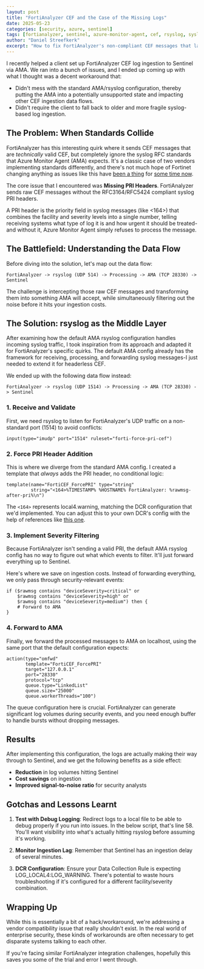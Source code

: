 ```yaml
---
layout: post
title: "FortiAnalyzer CEF and the Case of the Missing Logs"
date: 2025-05-23
categories: [security, azure, sentinel]
tags: [fortianalyzer, sentinel, azure-monitor-agent, cef, rsyslog, syslog, log-ingestion, fortinet]
author: "Daniel Streefkerk"
excerpt: "How to fix FortiAnalyzer's non-compliant CEF messages that lack syslog PRI headers when ingesting to Microsoft Sentinel via Azure Monitor Agent, while reducing ingestion costs through intelligent filtering."
---
```


I recently helped a client set up FortiAnalyzer CEF log ingestion to Sentinel via AMA. We ran into a bunch of issues, and I ended up coming up with what I thought was a decent workaround that:

* Didn't mess with the standard AMA/rsyslog configuration, thereby putting the AMA into a potentially unsupported state and impacting other CEF ingestion data flows.
* Didn't require the client to fall back to older and more fragile syslog-based log ingestion.

## The Problem: When Standards Collide

FortiAnalyzer has this interesting quirk where it sends CEF messages that are *technically* valid CEF, but completely ignore the syslog RFC standards that Azure Monitor Agent (AMA) expects. It's a classic case of two vendors implementing standards differently, and there's not much hope of Fortinet changing anything as issues like this have [been a thing](https://community.graylog.org/t/fortinet-cef-formatting-issues/12017) for [some time now](https://www.syslog-ng.com/community/b/blog/posts/parsing-fortigate-logs-and-other-syslog-ng-3-31-news).

The core issue that I encountered was **Missing PRI Headers**. FortiAnalyzer sends raw CEF messages without the RFC3164/RFC5424 compliant syslog PRI headers.

A PRI header is the priority field in syslog messages (like <164>) that combines the facility and severity levels into a single number, telling receiving systems what type of log it is and how urgent it should be treated-and without it, Azure Monitor Agent simply refuses to process the message.

## The Battlefield: Understanding the Data Flow

Before diving into the solution, let's map out the data flow:

```
FortiAnalyzer -> rsyslog (UDP 514) -> Processing -> AMA (TCP 28330) -> Sentinel
```

The challenge is intercepting those raw CEF messages and transforming them into something AMA will accept, while simultaneously filtering out the noise before it hits your ingestion costs.

## The Solution: rsyslog as the Middle Layer

After examining how the default AMA rsyslog configuration handles incoming syslog traffic, I took inspiration from its approach and adapted it for FortiAnalyzer's specific quirks. The default AMA config already has the framework for receiving, processing, and forwarding syslog messages-I just needed to extend it for headerless CEF.

We ended up with the following data flow instead:

```
FortiAnalyzer -> rsyslog (UDP 1514) -> Processing -> AMA (TCP 28330) -> Sentinel
```

### 1. Receive and Validate

First, we need rsyslog to listen for FortiAnalyzer's UDP traffic on a non-standard port (1514) to avoid conflicts:

```
input(type="imudp" port="1514" ruleset="forti-force-pri-cef")
```

### 2. Force PRI Header Addition

This is where we diverge from the standard AMA config. I created a template that *always* adds the PRI header, no conditional logic:

```
template(name="FortiCEF_ForcePRI" type="string" 
         string="<164>%TIMESTAMP% %HOSTNAME% FortiAnalyzer: %rawmsg-after-pri%\n")
```

The `<164>` represents local4.warning, matching the DCR configuration that we'd implemented. You can adjust this to your own DCR's config with the help of references like [this one](https://techdocs.broadcom.com/us/en/symantec-security-software/identity-security/privileged-access-manager/4-2/reference/messages-and-log-formats/syslog-message-formats/syslog-priority-facility-severity-grid.html).

### 3. Implement Severity Filtering

Because FortiAnalyzer isn't sending a valid PRI, the default AMA rsyslog config has no way to figure out what which events to filter. It'll just forward everything up to Sentinel. 

Here's where we save on ingestion costs. Instead of forwarding everything, we only pass through security-relevant events:

```
if ($rawmsg contains "deviceSeverity=critical" or 
    $rawmsg contains "deviceSeverity=high" or 
    $rawmsg contains "deviceSeverity=medium") then {
    # Forward to AMA
}
```

### 4. Forward to AMA

Finally, we forward the processed messages to AMA on localhost, using the same port that the default configuration expects:

```
action(type="omfwd"
       template="FortiCEF_ForcePRI"
       target="127.0.0.1"
       port="28330"
       protocol="tcp"
       queue.type="LinkedList"
       queue.size="25000" 
       queue.workerThreads="100")
```

The queue configuration here is crucial. FortiAnalyzer can generate significant log volumes during security events, and you need enough buffer to handle bursts without dropping messages.

## Results

After implementing this configuration, the logs are actually making their way through to Sentinel, and we get the following benefits as a side effect:

- **Reduction** in log volumes hitting Sentinel
- **Cost savings** on ingestion
- **Improved signal-to-noise ratio** for security analysts

## Gotchas and Lessons Learnt

1. **Test with Debug Logging**: Redirect logs to a local file to be able to debug properly if you run into issues. In the below script, that's line 58. You'll want visibility into what's actually hitting rsyslog before assuming it's working.

2. **Monitor Ingestion Lag**: Remember that Sentinel has an ingestion delay of several minutes.

3. **DCR Configuration**: Ensure your Data Collection Rule is expecting LOG_LOCAL4:LOG_WARNING. There's potential to waste hours troubleshooting if it's configured for a different facility/severity combination.

## Wrapping Up
While this is essentially a bit of a hack/workaround, we're addressing a vendor compatibility issue that really shouldn't exist. In the real world of enterprise security, these kinds of workarounds are often necessary to get disparate systems talking to each other.

If you're facing similar FortiAnalyzer integration challenges, hopefully this saves you some of the trial and error I went through.

<script src="https://gist.github.com/dstreefkerk/07e2c942136f27dff13d04b3f5f33f77.js"></script>